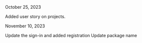 October 25, 2023

Added user story on projects.

November 10, 2023

Update the sign-in and added registration
Update package name
